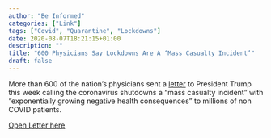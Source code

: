 ```yaml
---
author: "Be Informed"
categories: ["Link"]
tags: ["Covid", "Quarantine", "Lockdowns"]
date: 2020-08-07T18:21:15+01:00
description: ""
title: "600 Physicians Say Lockdowns Are A ‘Mass Casualty Incident’"
draft: false
---
```


More than 600 of the nation’s physicians sent a [letter](https://www.scribd.com/document/462319362/A-Doctor-a-Day-Letter-Signed) to President Trump this week calling the coronavirus shutdowns a “mass  casualty incident” with “exponentially growing negative health  consequences” to millions of non COVID patients. 

[Open Letter here](https://www.scribd.com/document/462319362/A-Doctor-a-Day-Letter-Signed)